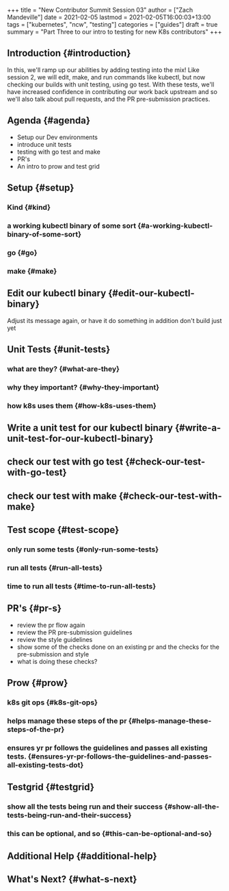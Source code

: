 +++
title = "New Contributor Summit Session 03"
author = ["Zach Mandeville"]
date = 2021-02-05
lastmod = 2021-02-05T16:00:03+13:00
tags = ["kubernetes", "ncw", "testing"]
categories = ["guides"]
draft = true
summary = "Part Three to our intro to testing for new K8s contributors"
+++

## Introduction {#introduction}

In this, we'll ramp up our abilities by adding testing into the mix!
Like session 2, we will edit, make, and run commands like kubectl, but now checking our builds with unit testing, using go test.
With these tests, we'll have increased confidence in contributing our work back upstream and so we'll also talk about pull requests, and the PR pre-submission practices.


## Agenda {#agenda}

-   Setup our Dev environments
-   introduce unit tests
-   testing with go test and make
-   PR's
-   An intro to prow and test grid


## Setup {#setup}


### Kind {#kind}


### a working kubectl binary of some sort {#a-working-kubectl-binary-of-some-sort}


### go {#go}


### make {#make}


## Edit our kubectl binary {#edit-our-kubectl-binary}

Adjust its message again, or have it do something in addition
don't build just yet


## Unit Tests {#unit-tests}


### what are they? {#what-are-they}


### why they important? {#why-they-important}


### how k8s uses them {#how-k8s-uses-them}


## Write a unit test for our kubectl binary {#write-a-unit-test-for-our-kubectl-binary}


## check our test with go test {#check-our-test-with-go-test}


## check our test with make {#check-our-test-with-make}


## Test scope {#test-scope}


### only run some tests {#only-run-some-tests}


### run all tests {#run-all-tests}


### time to run all tests {#time-to-run-all-tests}


## PR's {#pr-s}

-   review the pr flow again
-   review the PR pre-submission guidelines
-   review the style guidelines
-   show some of the checks done on an existing pr and the checks for the pre-submission and style
-   what is doing these checks?


## Prow {#prow}


### k8s git ops {#k8s-git-ops}


### helps manage these steps of the pr {#helps-manage-these-steps-of-the-pr}


### ensures yr pr follows the guidelines and passes all existing tests. {#ensures-yr-pr-follows-the-guidelines-and-passes-all-existing-tests-dot}


## Testgrid {#testgrid}


### show all the tests being run and their success {#show-all-the-tests-being-run-and-their-success}


### this can be optional, and so {#this-can-be-optional-and-so}


## Additional Help {#additional-help}


## What's Next? {#what-s-next}
